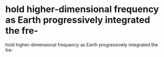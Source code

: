 # hold higher-dimensional frequency as Earth progressively integrated the fre-

hold higher-dimensional frequency as Earth progressively integrated the fre-